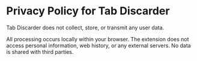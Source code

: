 # Privacy Policy for Tab Discarder

Tab Discarder does not collect, store, or transmit any user data.

All processing occurs locally within your browser. The extension does not access personal information, web history, or any external servers. No data is shared with third parties.
